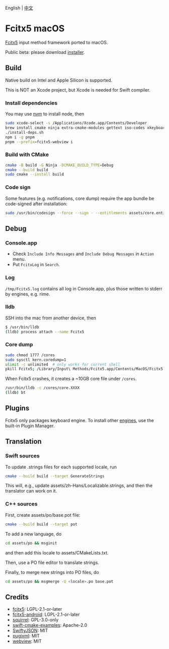 English
|
[中文](README.zh-CN.md)

# Fcitx5 macOS

[Fcitx5](https://github.com/fcitx/fcitx5) input method framework ported to macOS.

Public beta: please download [installer](https://github.com/fcitx-contrib/fcitx5-macos-installer).

## Build
Native build on Intel and Apple Silicon is supported.

This is NOT an Xcode project,
but Xcode is needed for Swift compiler.

### Install dependencies
You may use [nvm](https://github.com/nvm-sh/nvm)
to install node, then

```sh
sudo xcode-select -s /Applications/Xcode.app/Contents/Developer
brew install cmake ninja extra-cmake-modules gettext iso-codes xkeyboardconfig nlohmann-json
./install-deps.sh
npm i -g pnpm
pnpm --prefix=fcitx5-webview i
```

### Build with CMake
```sh
cmake -B build -G Ninja -DCMAKE_BUILD_TYPE=Debug
cmake --build build
sudo cmake --install build
```

### Code sign
Some features (e.g. notifications, core dump) require the app bundle be code-signed after installation:
```sh
sudo /usr/bin/codesign --force --sign - --entitlements assets/core.entitlements --deep /Library/Input\ Methods/Fcitx5.app
```

## Debug
### Console.app
* Check `Include Info Messages` and `Include Debug Messages` in `Action` menu.
* Put `FcitxLog` in `Search`.

### Log
`/tmp/Fcitx5.log` contains all log in Console.app,
plus those written to stderr by engines, e.g. rime.

### lldb
SSH into the mac from another device, then
```sh
$ /usr/bin/lldb
(lldb) process attach --name Fcitx5
```

### Core dump
```sh
sudo chmod 1777 /cores
sudo sysctl kern.coredump=1
ulimit -c unlimited  # only works for current shell
pkill Fcitx5; /Library/Input\ Methods/Fcitx5.app/Contents/MacOS/Fcitx5
```

When Fcitx5 crashes, it creates a ~10GB core file under `/cores`.
```sh
/usr/bin/lldb -c /cores/core.XXXX
(lldb) bt
```

## Plugins
Fcitx5 only packages keyboard engine.
To install other [engines](https://github.com/fcitx-contrib/fcitx5-macos-plugins),
use the built-in Plugin Manager.

## Translation

### Swift sources
To update .strings files for each supported locale, run
```sh
cmake --build build --target GenerateStrings
```

This will, e.g., update assets/zh-Hans/Localizable.strings, and then the translator can work on it.

### C++ sources
First, create assets/po/base.pot file:
```sh
cmake --build build --target pot
```

To add a new language, do
```sh
cd assets/po && msginit
```
and then add this locale to assets/CMakeLists.txt.

Then, use a PO file editor to translate strings.

Finally, to merge new strings into PO files, do
```sh
cd assets/po && msgmerge -U <locale>.po base.pot
```

## Credits
* [fcitx5](https://github.com/fcitx/fcitx5): LGPL-2.1-or-later
* [fcitx5-android](https://github.com/fcitx5-android/fcitx5-android): LGPL-2.1-or-later
* [squirrel](https://github.com/rime/squirrel): GPL-3.0-only
* [swift-cmake-examples](https://github.com/apple/swift-cmake-examples): Apache-2.0
* [SwiftyJSON](https://github.com/SwiftyJSON/SwiftyJSON): MIT
* [pugixml](https://github.com/zeux/pugixml): MIT
* [webview](https://github.com/webview/webview): MIT
